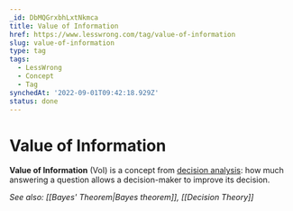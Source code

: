 ```yaml
---
_id: DbMQGrxbhLxtNkmca
title: Value of Information
href: https://www.lesswrong.com/tag/value-of-information
slug: value-of-information
type: tag
tags:
  - LessWrong
  - Concept
  - Tag
synchedAt: '2022-09-01T09:42:18.929Z'
status: done
---
```


# Value of Information

**Value of Information** (VoI) is a concept from [decision analysis](https://www.lesswrong.com/lw/8xr/decision_analysis_sequence/): how much answering a question allows a decision-maker to improve its decision.

*See also: [[Bayes' Theorem|Bayes theorem]], [[Decision Theory]]*
